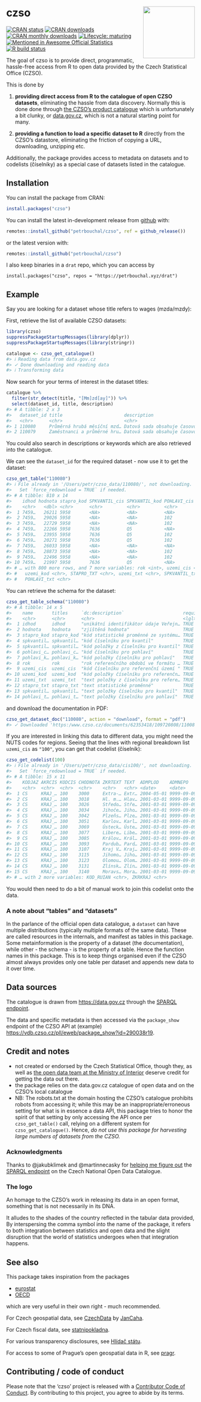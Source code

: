 
<!-- README.md is generated from README.Rmd. Please edit that file -->

# czso <img src='man/figures/logo.png' align="right" height="138" />

<!-- badges: start -->

[![CRAN
status](https://www.r-pkg.org/badges/version/czso)](https://CRAN.R-project.org/package=czso)
[![CRAN
downloads](https://cranlogs.r-pkg.org/badges/grand-total/czso)](https://CRAN.R-project.org/package=czso)
[![CRAN monthly
downloads](https://cranlogs.r-pkg.org/badges/last-month/czso)](https://CRAN.R-project.org/package=czso)
[![Lifecycle:
maturing](https://img.shields.io/badge/lifecycle-maturing-blue.svg)](https://lifecycle.r-lib.org/articles/stages.html)
[![Mentioned in Awesome Official
Statistics](https://awesome.re/mentioned-badge.svg)](https://github.com/SNStatComp/awesome-official-statistics-software)
[![R build
status](https://github.com/petrbouchal/czso/workflows/R-CMD-check/badge.svg)](https://github.com/petrbouchal/czso/actions)
<!-- badges: end -->

The goal of czso is to provide direct, programmatic, hassle-free access
from R to open data provided by the Czech Statistical Office (CZSO).

This is done by

1.  **providing direct access from R to the catalogue of open CZSO
    datasets**, eliminating the hassle from data discovery. Normally
    this is done done through [the CZSO’s product
    catalogue](https://www.czso.cz/csu/czso/otevrena-data-v-katalogu-produktu-csu)
    which is unfortunately a bit clunky, or
    [data.gov.cz](https://data.gov.cz), which is not a natural starting
    point for many.

2.  **providing a function to load a specific dataset to R** directly
    from the CZSO’s datastore, eliminating the friction of copying a
    URL, downloading, unzipping etc.

Additionally, the package provides access to metadata on datasets and to
codelists (číselníky) as a special case of datasets listed in the
catalogue.

## Installation

You can install the package from CRAN:

``` r
install.packages("czso")
```

You can install the latest in-development release from
[github](https://github.com/petrbouchal/czso) with:

``` r
remotes::install_github("petrbouchal/czso", ref = github_release())
```

or the latest version with:

``` r
remotes::install_github("petrbouchal/czso")
```

I also keep binaries in a `drat` repo, which you can access by

    install.packages("czso", repos = "https://petrbouchal.xyz/drat")

## Example

Say you are looking for a dataset whose title refers to wages
(mzda/mzdy):

First, retrieve the list of available CZSO datasets:

``` r
library(czso)
suppressPackageStartupMessages(library(dplyr))
suppressPackageStartupMessages(library(stringr))

catalogue <- czso_get_catalogue()
#> ℹ Reading data from data.gov.cz
#> ✓ Done downloading and reading data
#> ℹ Transforming data
```

Now search for your terms of interest in the dataset titles:

``` r
catalogue %>% 
  filter(str_detect(title, "[Mm]zd[ay]")) %>% 
  select(dataset_id, title, description)
#> # A tibble: 2 x 3
#>   dataset_id title                       description                            
#>   <chr>      <chr>                       <chr>                                  
#> 1 110080     Průměrná hrubá měsíční mzd… Datová sada obsahuje časovou řadu prům…
#> 2 110079     Zaměstnanci a průměrné hru… Datová sada obsahuje časovou řadu počt…
```

You could also search in descriptions or keywords which are also
retrieved into the catalogue.

We can see the `dataset_id` for the required dataset - now use it to get
the dataset:

``` r
czso_get_table("110080")
#> ℹ File already in '/Users/petr/czso_data/110080/', not downloading.
#>   Set `force_redownload = TRUE` if needed.
#> # A tibble: 810 x 14
#>    idhod hodnota stapro_kod SPKVANTIL_cis SPKVANTIL_kod POHLAVI_cis POHLAVI_kod
#>    <chr>   <dbl> <chr>      <chr>         <chr>         <chr>       <chr>      
#>  1 7459…   26211 5958       <NA>          <NA>          <NA>        <NA>       
#>  2 7459…   29026 5958       <NA>          <NA>          102         1          
#>  3 7459…   22729 5958       <NA>          <NA>          102         2          
#>  4 7459…   22266 5958       7636          Q5            <NA>        <NA>       
#>  5 7459…   23955 5958       7636          Q5            102         1          
#>  6 7459…   20271 5958       7636          Q5            102         2          
#>  7 7459…   26033 5958       <NA>          <NA>          <NA>        <NA>       
#>  8 7459…   28873 5958       <NA>          <NA>          102         1          
#>  9 7459…   22496 5958       <NA>          <NA>          102         2          
#> 10 7459…   21997 5958       7636          Q5            <NA>        <NA>       
#> # … with 800 more rows, and 7 more variables: rok <int>, uzemi_cis <chr>,
#> #   uzemi_kod <chr>, STAPRO_TXT <chr>, uzemi_txt <chr>, SPKVANTIL_txt <chr>,
#> #   POHLAVI_txt <chr>
```

You can retrieve the schema for the dataset:

``` r
czso_get_table_schema("110080")
#> # A tibble: 14 x 5
#>    name       titles     `dc:description`                      required datatype
#>    <chr>      <chr>      <chr>                                 <lgl>    <chr>   
#>  1 idhod      idhod      "unikátní identifikátor údaje Veřejn… TRUE     string  
#>  2 hodnota    hodnota    "zjištěná hodnota"                    TRUE     number  
#>  3 stapro_kod stapro_kod "kód statistické proměnné ze systému… TRUE     string  
#>  4 spkvantil… spkvantil… "kód číselníku pro kvantil"           TRUE     string  
#>  5 spkvantil… spkvantil… "kód položky z číselníku pro kvantil" TRUE     string  
#>  6 pohlavi_c… pohlavi_c… "kód číselníku pro pohlaví"           TRUE     string  
#>  7 pohlavi_k… pohlavi_k… "kód položky číselníku pro pohlaví"   TRUE     string  
#>  8 rok        rok        "rok referenčního období ve formátu … TRUE     number  
#>  9 uzemi_cis  uzemi_cis  "kód číselníku pro referenční území " TRUE     string  
#> 10 uzemi_kod  uzemi_kod  "kód položky číselníku pro referenčn… TRUE     string  
#> 11 uzemi_txt  uzemi_txt  "text položky z číselníku pro refere… TRUE     string  
#> 12 stapro_txt stapro_txt "text statistické proměnné"           TRUE     string  
#> 13 spkvantil… spkvantil… "text položky číselníku pro kvantil"  TRUE     string  
#> 14 pohlavi_t… pohlavi_t… "text položky číselníku pro pohlaví"  TRUE     string
```

and download the documentation in PDF:

``` r
czso_get_dataset_doc("110080", action = "download", format = "pdf")
#> ✓ Downloaded 'https:/www.czso.cz/documents/62353418/109720808/110080-19dds.pdf' to '110080-19dds.pdf'
```

If you are interested in linking this data to different data, you might
need the NUTS codes for regions. Seeing that the lines with regional
breakdown list `uzemi_cis` as `"100"`, you can get that codelist
(číselník):

``` r
czso_get_codelist(100)
#> ℹ File already in '/Users/petr/czso_data/cis100/', not downloading.
#>   Set `force_redownload = TRUE` if needed.
#> # A tibble: 15 x 11
#>    KODJAZ AKRCIS KODCIS CHODNOTA ZKRTEXT TEXT  ADMPLOD    ADMNEPO    CZNUTS
#>    <chr>  <chr>  <chr>  <chr>    <chr>   <chr> <date>     <date>     <chr> 
#>  1 CS     KRAJ_… 100    3000     Extra-… Extr… 2004-05-01 9999-09-09 CZZZZ 
#>  2 CS     KRAJ_… 100    3018     Hl. m.… Hlav… 2001-03-01 9999-09-09 CZ010 
#>  3 CS     KRAJ_… 100    3026     Středo… Stře… 2001-03-01 9999-09-09 CZ020 
#>  4 CS     KRAJ_… 100    3034     Jihoče… Jiho… 2001-03-01 9999-09-09 CZ031 
#>  5 CS     KRAJ_… 100    3042     Plzeňs… Plze… 2001-03-01 9999-09-09 CZ032 
#>  6 CS     KRAJ_… 100    3051     Karlov… Karl… 2001-03-01 9999-09-09 CZ041 
#>  7 CS     KRAJ_… 100    3069     Ústeck… Úste… 2001-03-01 9999-09-09 CZ042 
#>  8 CS     KRAJ_… 100    3077     Libere… Libe… 2001-03-01 9999-09-09 CZ051 
#>  9 CS     KRAJ_… 100    3085     Králov… Král… 2001-03-01 9999-09-09 CZ052 
#> 10 CS     KRAJ_… 100    3093     Pardub… Pard… 2001-03-01 9999-09-09 CZ053 
#> 11 CS     KRAJ_… 100    3107     Kraj V… Kraj… 2001-03-01 9999-09-09 CZ063 
#> 12 CS     KRAJ_… 100    3115     Jihomo… Jiho… 2001-03-01 9999-09-09 CZ064 
#> 13 CS     KRAJ_… 100    3123     Olomou… Olom… 2001-03-01 9999-09-09 CZ071 
#> 14 CS     KRAJ_… 100    3131     Zlínsk… Zlín… 2001-03-01 9999-09-09 CZ072 
#> 15 CS     KRAJ_… 100    3140     Moravs… Mora… 2001-03-01 9999-09-09 CZ080 
#> # … with 2 more variables: KOD_RUIAN <chr>, ZKRKRAJ <chr>
```

You would then need to do a bit of manual work to join this codelist
onto the data.

### A note about “tables” and “datasets”

In the parlance of the official open data catalogue, a `dataset` can
have multiple distributions (typically multiple formats of the same
data). These are called resources in the internals, and manifest as
tables in this package. Some metainformation is the property of a
dataset (the documentation), while other - the schema - is the property
of a table. Hence the function names in this package. This is to keep
things organised even if the CZSO almost always provides only one table
per dataset and appends new data to it over time.

## Data sources

The catalogue is drawn from <https://data.gov.cz> through the [SPARQL
endpoint](https://data.gov.cz/sparql).

The data and specific metadata is then accessed via the `package_show`
endpoint of the CZSO API at (example)
<https://vdb.czso.cz/pll/eweb/package_show?id=290038r19>.

## Credit and notes

-   not created or endorsed by the Czech Statistical Office, though
    they, as well as [the open data team at the Ministry of
    Interior](https://data.gov.cz/) deserve credit for getting the data
    out there.
-   the package relies on the data.gov.cz catalogue of open data and on
    the CZSO’s local catalogue
-   NB: The robots.txt at the domain hosting the CZSO’s catalogue
    prohibits robots from accessing it; while this may be an
    inappropriate/erroneous setting for what is in essence a data API,
    this package tries to honor the spirit of that setting by only
    accessing the API once per `czso_get_table()` call, relying on a
    different system for `czso_get_catalogue()`. Hence, *do not use this
    package for harvesting large numbers of datasets from the CZSO.*

### Acknowledgments

Thanks to @jakubklimek and @martinnecasky for [helping me figure
out](https://github.com/opendata-mvcr/nkod/issues/19) the [SPARQL
endpoint](https://data.gov.cz/sparql) on the Czech National Open Data
Catalogue.

### The logo

An homage to the CZSO’s work in releasing its data in an open format,
something that is not necessarily in its DNA.

It alludes to the shades of the country reflected in the tabular data
provided, By interspersing the comma symbol into the name of the
package, it refers to both integration between statistics and open data
and the slight disruption that the world of statistics undergoes when
that integration happens.

## See also

This package takes inspiration from the packages

-   [eurostat](https://github.com/rOpenGov/eurostat/)
-   [OECD](https://github.com/expersso/OECD)

which are very useful in their own right - much recommended.

For Czech geospatial data, see
[CzechData](https://github.com/JanCaha/CzechData/) by
[JanCaha](https://github.com/JanCaha/).

For Czech fiscal data, see
[statnipokladna](https://github.com/petrbouchal/statnipokladna).

For various transparency disclosures, see [Hlídač
státu](https://www.hlidacstatu.cz/).

For access to some of Prague’s open geospatial data in R, see
[pragr](https://github.com/petrbouchal/pragr).

## Contributing / code of conduct

Please note that the ‘czso’ project is released with a [Contributor Code
of Conduct](https://petrbouchal.xyz/czso/CODE_OF_CONDUCT.html). By
contributing to this project, you agree to abide by its terms.
